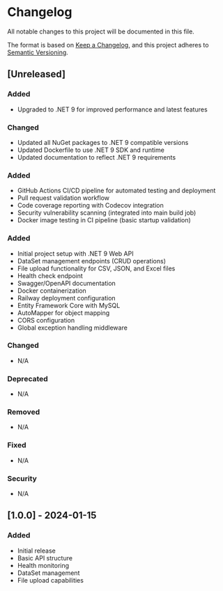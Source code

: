 # Changelog

All notable changes to this project will be documented in this file.

The format is based on [Keep a Changelog](https://keepachangelog.com/en/1.0.0/),
and this project adheres to [Semantic Versioning](https://semver.org/spec/v2.0.0.html).

## [Unreleased]

### Added
- Upgraded to .NET 9 for improved performance and latest features

### Changed
- Updated all NuGet packages to .NET 9 compatible versions
- Updated Dockerfile to use .NET 9 SDK and runtime
- Updated documentation to reflect .NET 9 requirements

### Added
- GitHub Actions CI/CD pipeline for automated testing and deployment
- Pull request validation workflow
- Code coverage reporting with Codecov integration
- Security vulnerability scanning (integrated into main build job)
- Docker image testing in CI pipeline (basic startup validation)

### Added
- Initial project setup with .NET 9 Web API
- DataSet management endpoints (CRUD operations)
- File upload functionality for CSV, JSON, and Excel files
- Health check endpoint
- Swagger/OpenAPI documentation
- Docker containerization
- Railway deployment configuration
- Entity Framework Core with MySQL
- AutoMapper for object mapping
- CORS configuration
- Global exception handling middleware

### Changed
- N/A

### Deprecated
- N/A

### Removed
- N/A

### Fixed
- N/A

### Security
- N/A

## [1.0.0] - 2024-01-15

### Added
- Initial release
- Basic API structure
- Health monitoring
- DataSet management
- File upload capabilities 